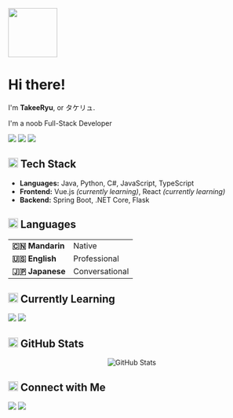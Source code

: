 <img src="https://avatars.githubusercontent.com/TakeeRyu" width=100/>
  <h1>Hi there!</h1>
  <p>I'm <b>TakeeRyu</b>, or タケリュ.</p>
  <p>I'm a noob Full-Stack Developer</p>
<p>
  <img src="https://img.shields.io/badge/Spring-6DB33F?style=for-the-badge&logo=spring&logoColor=white" />
  <img src="https://img.shields.io/badge/.NET-512BD4?style=for-the-badge&logo=dotnet&logoColor=white" />
  <img src="https://img.shields.io/badge/Flask-000000?style=for-the-badge&logo=flask&logoColor=white" />
</p>
</div>

## <img src="https://img.icons8.com/ios/30/code--v1.png" width="20"/> Tech Stack

<ul>
  <li><strong>Languages:</strong> Java, Python, C#, JavaScript, TypeScript</li>
  <li><strong>Frontend:</strong> Vue.js <em>(currently learning)</em>, React <em>(currently learning)</em></li>
  <li><strong>Backend:</strong> Spring Boot, .NET Core, Flask</li>
</ul>

## <img src="https://img.icons8.com/ios/30/globe--v1.png" width="20"/> Languages

<table>
  <tr>
    <td><strong>🇨🇳 Mandarin</strong></td>
    <td>Native</td>
  </tr>
  <tr>
    <td><strong>🇺🇸 English</strong></td>
    <td>Professional</td>
  </tr>
  <tr>
    <td><strong>🇯🇵 Japanese</strong></td>
    <td>Conversational</td>
  </tr>
</table>

## <img src="https://img.icons8.com/ios/30/training--v1.png" width="20"/> Currently Learning

<p>
  <img src="https://img.shields.io/badge/Vue.js-35495E?style=for-the-badge&logo=vue.js&logoColor=4FC08D" />
  <img src="https://img.shields.io/badge/React-20232a?style=for-the-badge&logo=react&logoColor=61DAFB" />
</p>

## <img src="https://img.icons8.com/ios/30/activity-history.png" width="20"/> GitHub Stats

<p align="center">
  <img src="https://github-readme-stats.vercel.app/api?username=TakeeRyu&show_icons=true&theme=default" alt="GitHub Stats" />
</p>

## <img src="https://img.icons8.com/ios/30/link--v1.png" width="20"/> Connect with Me

<p>
  <a href="mailto:alexartist954@gmail.com"><img src="https://img.shields.io/badge/Email-D14836?style=for-the-badge&logo=gmail&logoColor=white" /></a>
  <a href="https://github.com/TakeeRyu"><img src="https://img.shields.io/badge/GitHub-181717?style=for-the-badge&logo=github&logoColor=white" /></a>
</p>
